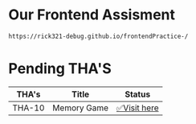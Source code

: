 # Our Frontend Assisment
```bash
https://rick321-debug.github.io/frontendPractice-/
```

# Pending THA'S
|THA's |Title |Status|
|--- |--- |--- |
|THA-10 |Memory Game |[✅Visit here](https://rick321-debug.github.io/frontendPractice-/THA-10/index.html)
